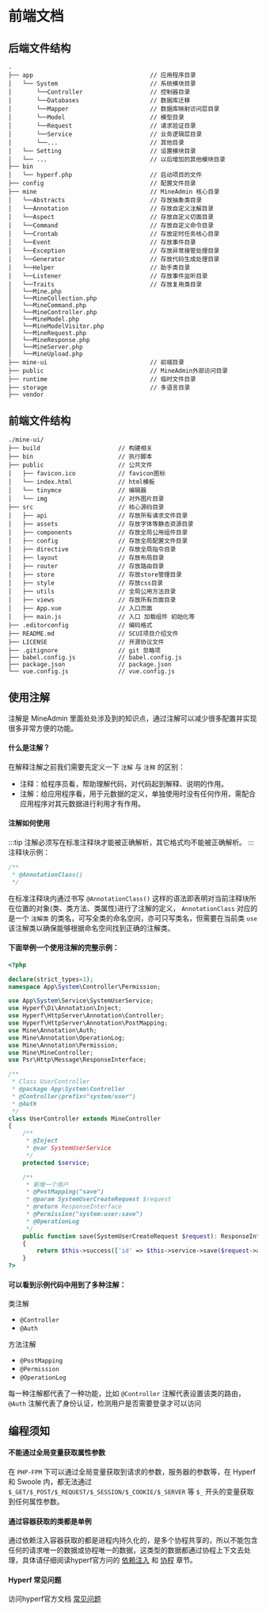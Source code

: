 # 前端文档
## 后端文件结构
```shell
.     
├── app                                 // 应用程序目录
│   └── System                          // 系统模块目录
│       └──Controller                   // 控制器目录
│       └──Databases                    // 数据库迁移
│       └──Mapper                       // 数据库映射访问层目录
│       └──Model                        // 模型目录
│       └──Request                      // 请求验证目录
│       └──Service                      // 业务逻辑层目录
│       └──...                          // 其他目录
│   └── Setting                         // 设置模块目录
│   └── ...                             // 以后增加的其他模块目录
├── bin                                 
│   └── hyperf.php                      // 启动项目的文件
├── config                              // 配置文件目录
├── mine                                // MineAdmin 核心目录
│   └──Abstracts                        // 存放抽象类目录
│   └──Annotation                       // 存放自定义注解目录
│   └──Aspect                           // 存放自定义切面目录
│   └──Command                          // 存放自定义命令目录
│   └──Crontab                          // 存放定时任务核心目录
│   └──Event                            // 存放事件目录
│   └──Exception                        // 存放异常接管处理目录
│   └──Generator                        // 存放代码生成处理目录
│   └──Helper                           // 助手类目录
│   └──Listener                         // 存放事件监听目录
│   └──Traits                           // 存放复用类目录
│   └──Mine.php
│   └──MineCollection.php
│   └──MineCommand.php
│   └──MineController.php
│   └──MineModel.php
│   └──MineModelVisitor.php
│   └──MineRequest.php
│   └──MineResponse.php
│   └──MineServer.php
│   └──MineUpload.php
├── mine-ui                             // 前端目录
├── public                              // MineAdmin外部访问目录
├── runtime                             // 临时文件目录
├── storage                             // 多语言目录  
├── vendor
```

## 前端文件结构
```shell
./mine-ui/
├── build                      // 构建相关  
├── bin                        // 执行脚本
├── public                     // 公共文件
│   ├── favicon.ico            // favicon图标
│   └── index.html             // html模板
│   └── tinymce                // 编辑器
│   └── img                    // 对外图片目录
├── src                        // 核心源码目录
│   ├── api                    // 存放所有请求文件目录
│   ├── assets                 // 存放字体等静态资源目录
│   ├── components             // 存放全局公用组件目录
│   ├── config                 // 存放全局配置文件目录
│   ├── directive              // 存放全局指令目录
│   ├── layout                 // 存放布局目录
│   ├── router                 // 存放路由目录
│   ├── store                  // 存放store管理目录
│   ├── style                  // 存放css目录
│   ├── utils                  // 全局公用方法目录
│   ├── views                  // 存放所有页面目录
│   ├── App.vue                // 入口页面
│   ├── main.js                // 入口 加载组件 初始化等
├── .editorconfig              // 编码格式
├── README.md                  // SCUI项目介绍文件
├── LICENSE                    // 开源协议文件
├── .gitignore                 // git 忽略项
├── babel.config.js            // babel.config.js
├── package.json               // package.json
└── vue.config.js              // vue.config.js
```


## 使用注解
注解是 MineAdmin 里面处处涉及到的知识点，通过注解可以减少很多配置并实现很多非常方便的功能。

#### 什么是注解？
在解释注解之前我们需要先定义一下 `注解` 与 `注释` 的区别：
- 注释：给程序员看，帮助理解代码，对代码起到解释、说明的作用。
- 注解：给应用程序看，用于元数据的定义，单独使用时没有任何作用，需配合应用程序对其元数据进行利用才有作用。

#### 注解如何使用
:::tip
注解必须写在标准注释块才能被正确解析，其它格式均不能被正确解析。
:::
注释块示例：
```php
/**
 * @AnnotationClass()
 */
```

在标准注释块内通过书写 `@AnnotationClass()` 这样的语法即表明对当前注释块所在位置的对象(类、类方法、类属性)进行了注解的定义， `AnnotationClass` 对应的是一个 `注解类` 的类名，可写全类的命名空间，亦可只写类名，但需要在当前类 `use` 该注解类以确保能够根据命名空间找到正确的注解类。

#### 下面举例一个使用注解的完整示例：

```php
<?php

declare(strict_types=1);
namespace App\System\Controller\Permission;

use App\System\Service\SystemUserService;
use Hyperf\Di\Annotation\Inject;
use Hyperf\HttpServer\Annotation\Controller;
use Hyperf\HttpServer\Annotation\PostMapping;
use Mine\Annotation\Auth;
use Mine\Annotation\OperationLog;
use Mine\Annotation\Permission;
use Mine\MineController;
use Psr\Http\Message\ResponseInterface;

/**
 * Class UserController
 * @package App\System\Controller
 * @Controller(prefix="system/user")
 * @Auth
 */
class UserController extends MineController
{
    /**
     * @Inject
     * @var SystemUserService
     */
    protected $service;

    /**
     * 新增一个用户
     * @PostMapping("save")
     * @param SystemUserCreateRequest $request
     * @return ResponseInterface
     * @Permission("system:user:save")
     * @OperationLog
     */
    public function save(SystemUserCreateRequest $request): ResponseInterface
    {
        return $this->success(['id' => $this->service->save($request->all())]);
    }
?>
```

#### 可以看到示例代码中用到了多种注解：
类注解
- `@Controller`
- `@Auth`

方法注解
- `@PostMapping`
- `@Permission`
- `@OperationLog`

每一种注解都代表了一种功能，比如 `@Controller` 注解代表设置该类的路由，`@Auth` 注解代表了身份认证，检测用户是否需要登录才可以访问




## 编程须知

#### 不能通过全局变量获取属性参数
在 `PHP-FPM` 下可以通过全局变量获取到请求的参数，服务器的参数等，在 Hyperf 和 Swoole 内，都无法通过 `$_GET/$_POST/$_REQUEST/$_SESSION/$_COOKIE/$_SERVER` 等 `$_` 开头的变量获取到任何属性参数。

#### 通过容器获取的类都是单例
通过依赖注入容器获取的都是进程内持久化的，是多个协程共享的，所以不能包含任何的请求唯一的数据或协程唯一的数据，这类型的数据都通过协程上下文去处理，具体请仔细阅读hyperf官方问的 <a href="https://hyperf.wiki/2.2/#/zh-cn/di" target="_blank">依赖注入</a> 和 <a href="https://hyperf.wiki/2.2/#/zh-cn/coroutine" target="_blank">协程</a> 章节。

#### Hyperf 常见问题
访问hyperf官方文档 <a href="https://hyperf.wiki/2.2/#/zh-cn/quick-start/questions" target="_blank">常见问题</a>
